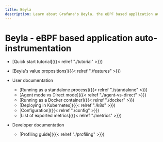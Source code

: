```yaml
---
title: Beyla
description: Learn about Grafana's Beyla, the eBPF based application auto-instrumentation tool.
---
```


# Beyla - eBPF based application auto-instrumentation

* [Quick start tutorial]({{< relref "./tutorial" >}})
* [Beyla's value propositions]({{< relref "./features" >}})

* User documentation
  * [Running as a standalone process]({{< relref "./standalone" >}})
  * [Agent mode vs Direct mode]({{< relref "./agent-vs-direct" >}})
  * [Running as a Docker container]({{< relref "./docker" >}})
  * [Deploying in Kubernetes]({{< relref "./k8s" >}})
  * [Configuration]({{< relref "./config" >}})
  * [List of exported metrics]({{< relref "./metrics" >}})

* Developer documentation
  * [Profiling guide]({{< relref "./profiling" >}})
